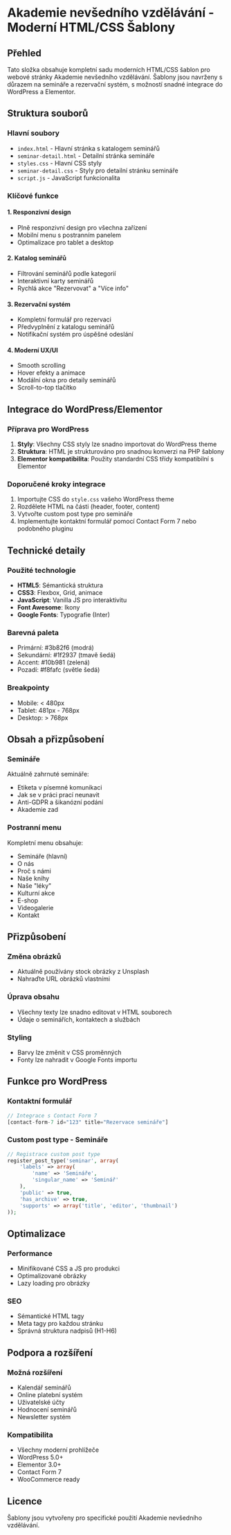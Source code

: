 # Akademie nevšedního vzdělávání - Moderní HTML/CSS Šablony

## Přehled

Tato složka obsahuje kompletní sadu moderních HTML/CSS šablon pro webové stránky Akademie nevšedního vzdělávání. Šablony jsou navrženy s důrazem na semináře a rezervační systém, s možností snadné integrace do WordPress a Elementor.

## Struktura souborů

### Hlavní soubory
- `index.html` - Hlavní stránka s katalogem seminářů
- `seminar-detail.html` - Detailní stránka semináře
- `styles.css` - Hlavní CSS styly
- `seminar-detail.css` - Styly pro detailní stránku semináře
- `script.js` - JavaScript funkcionalita

### Klíčové funkce

#### 1. Responzivní design
- Plně responzivní design pro všechna zařízení
- Mobilní menu s postranním panelem
- Optimalizace pro tablet a desktop

#### 2. Katalog seminářů
- Filtrování seminářů podle kategorií
- Interaktivní karty seminářů
- Rychlá akce "Rezervovat" a "Více info"

#### 3. Rezervační systém
- Kompletní formulář pro rezervaci
- Předvyplnění z katalogu seminářů
- Notifikační systém pro úspěšné odeslání

#### 4. Moderní UX/UI
- Smooth scrolling
- Hover efekty a animace
- Modální okna pro detaily seminářů
- Scroll-to-top tlačítko

## Integrace do WordPress/Elementor

### Příprava pro WordPress
1. **Styly**: Všechny CSS styly lze snadno importovat do WordPress theme
2. **Struktura**: HTML je strukturováno pro snadnou konverzi na PHP šablony
3. **Elementor kompatibilita**: Použity standardní CSS třídy kompatibilní s Elementor

### Doporučené kroky integrace
1. Importujte CSS do `style.css` vašeho WordPress theme
2. Rozdělete HTML na části (header, footer, content)
3. Vytvořte custom post type pro semináře
4. Implementujte kontaktní formulář pomocí Contact Form 7 nebo podobného pluginu

## Technické detaily

### Použité technologie
- **HTML5**: Sémantická struktura
- **CSS3**: Flexbox, Grid, animace
- **JavaScript**: Vanilla JS pro interaktivitu
- **Font Awesome**: Ikony
- **Google Fonts**: Typografie (Inter)

### Barevná paleta
- Primární: #3b82f6 (modrá)
- Sekundární: #1f2937 (tmavě šedá)
- Accent: #10b981 (zelená)
- Pozadí: #f8fafc (světle šedá)

### Breakpointy
- Mobile: < 480px
- Tablet: 481px - 768px
- Desktop: > 768px

## Obsah a přizpůsobení

### Semináře
Aktuálně zahrnuté semináře:
- Etiketa v písemné komunikaci
- Jak se v práci prací neunavit
- Anti-GDPR a šikanózní podání
- Akademie zad

### Postranní menu
Kompletní menu obsahuje:
- Semináře (hlavní)
- O nás
- Proč s námi
- Naše knihy
- Naše "léky"
- Kulturní akce
- E-shop
- Videogalerie
- Kontakt

## Přizpůsobení

### Změna obrázků
- Aktuálně používány stock obrázky z Unsplash
- Nahraďte URL obrázků vlastními

### Úprava obsahu
- Všechny texty lze snadno editovat v HTML souborech
- Údaje o seminářích, kontaktech a službách

### Styling
- Barvy lze změnit v CSS proměnných
- Fonty lze nahradit v Google Fonts importu

## Funkce pro WordPress

### Kontaktní formulář
```php
// Integrace s Contact Form 7
[contact-form-7 id="123" title="Rezervace semináře"]
```

### Custom post type - Semináře
```php
// Registrace custom post type
register_post_type('seminar', array(
    'labels' => array(
        'name' => 'Semináře',
        'singular_name' => 'Seminář'
    ),
    'public' => true,
    'has_archive' => true,
    'supports' => array('title', 'editor', 'thumbnail')
));
```

## Optimalizace

### Performance
- Minifikované CSS a JS pro produkci
- Optimalizované obrázky
- Lazy loading pro obrázky

### SEO
- Sémantické HTML tagy
- Meta tagy pro každou stránku
- Správná struktura nadpisů (H1-H6)

## Podpora a rozšíření

### Možná rozšíření
- Kalendář seminářů
- Online platební systém
- Uživatelské účty
- Hodnocení seminářů
- Newsletter systém

### Kompatibilita
- Všechny moderní prohlížeče
- WordPress 5.0+
- Elementor 3.0+
- Contact Form 7
- WooCommerce ready

## Licence
Šablony jsou vytvořeny pro specifické použití Akademie nevšedního vzdělávání.